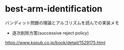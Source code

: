 # best-arm-identification

バンディット問題の理論とアルゴリズムを読んでの実装メモ

- 逐次削除方策(successive reject policy)

https://www.kspub.co.jp/book/detail/1529175.html
